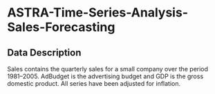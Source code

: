 # ASTRA-Time-Series-Analysis-Sales-Forecasting

## Data Description
Sales contains the quarterly sales for a small company over the period 1981–2005. AdBudget is the
advertising budget and GDP is the gross domestic product. All series have been adjusted for
inflation.
